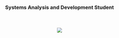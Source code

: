 <h3 align="center">Systems Analysis and Development Student</h3>
</br>
<h3 align="center">
   <a align="center" href="https://twitter.com/missmxcc" target="__blank">
      <img src="https://img.shields.io/twitter/follow/missmxcc?color=%23fcc0fb&label=Felipe&logoColor=%23ff0090&style=social" >
   </a>
</h3>

<h3 align="center>
   Passionate about technology and a hot coffee, looking for new experiences as a developer:pencil:
</h3>
